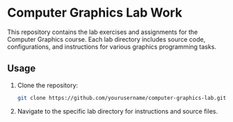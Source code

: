 

# Computer Graphics Lab Work

This repository contains the lab exercises and assignments for the Computer Graphics course. Each lab directory includes source code, configurations, and instructions for various graphics programming tasks.

## Usage
1. Clone the repository:
   ```bash
   git clone https://github.com/yourusername/computer-graphics-lab.git
   ```
2. Navigate to the specific lab directory for instructions and source files.


